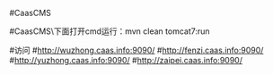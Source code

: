 #CaasCMS

#CaasCMS\下面打开cmd运行：mvn clean tomcat7:run

#访问
#http://wuzhong.caas.info:9090/
#http://fenzi.caas.info:9090/
#http://yuzhong.caas.info:9090/
#http://zaipei.caas.info:9090/
